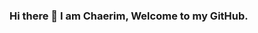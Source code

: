 ### Hi there 👋 I am Chaerim, Welcome to my GitHub.

<!--
**leechaerimm/leechaerimm** is a ✨ _special_ ✨ repository because its `README.md` (this file) appears on your GitHub profile.

### 🔭 I’m currently working toward a B.S. Information Science 
- 🌱 I’m experienced in using statistical computer languages (Python) to manipulate data and draw insights from large data sets 
- 👯 I’m looking for Data Scientist Internship opportunity
- 🤔 I’m looking for help with ...
- 💬 Ask me about ...
- 📫 How to reach me: 
- 😄 Pronouns: ...
- ⚡ Fun fact: ...
-->
